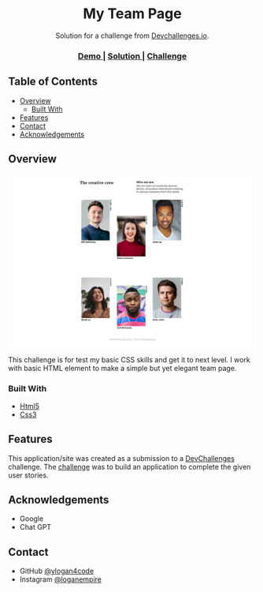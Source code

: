 <!-- Please update value in the {}  -->

<h1 align="center">My Team Page</h1>

<div align="center">
   Solution for a challenge from  <a href="http://devchallenges.io" target="_blank">Devchallenges.io</a>.
</div>

<div align="center">
  <h3>
    <a href="https://logan4code.github.io/My-team-page/">
      Demo
    </a>
    <span> | </span>
    <a href="https://github.com/Logan4code/My-team-page/">
      Solution
    </a>
    <span> | </span>
    <a href="https://devchallenges.io/challenges/hhmesazsqgKXrTkYkt0U">
      Challenge
    </a>
  </h3>
</div>

<!-- TABLE OF CONTENTS -->

## Table of Contents

- [Overview](#overview)
  - [Built With](#built-with)
- [Features](#features)
- [Contact](#contact)
- [Acknowledgements](#acknowledgements)

<!-- OVERVIEW -->

## Overview

![screenshot](https://github.com/Logan4code/My-team-page/blob/main/Capture-My-team-page.png)


This challenge is for test my basic CSS skills and get it to next level. I work with basic HTML element to make a simple but yet elegant team page.



### Built With

<!-- This section should list any major frameworks that you built your project using. Here are a few examples.-->

- [Html5](https://#/)
- [Css3](https://#/)

## Features

<!-- List the features of your application or follow the template. Don't share the figma file here :) -->

This application/site was created as a submission to a [DevChallenges](https://devchallenges.io/challenges) challenge. The [challenge](https://devchallenges.io/challenges/hhmesazsqgKXrTkYkt0U) was to build an application to complete the given user stories.


## Acknowledgements

<!-- This section should list any articles or add-ons/plugins that helps you to complete the project. This is optional but it will help you in the future. For exmpale -->
- Google
- Chat GPT

## Contact

- GitHub [@ylogan4code](https://github.com/Logan4code/)
- Instagram [@loganempire](https://instagram.com/loganempire)
